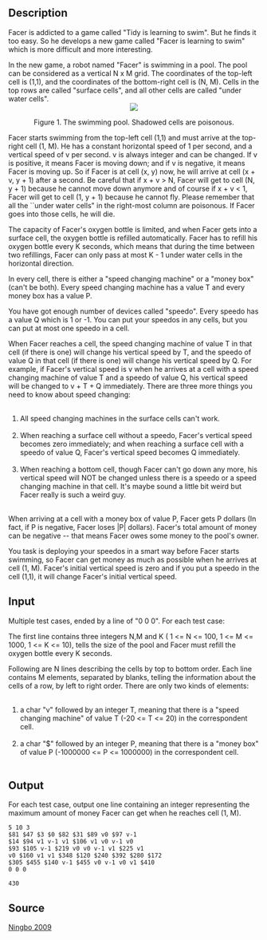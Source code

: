 <h2>Description</h2><p>Facer is addicted to a game called "Tidy is learning to swim". But he finds it too easy. So he develops a new game called "Facer is learning to swim" which is more difficult and more interesting.
</p>
In the new game, a robot named "Facer" is swimming in a pool. The pool can be considered as a vertical N x M grid. The coordinates of the top-left cell is (1,1), and the coordinates of the bottom-right cell is (N, M). Cells in the top rows are called "surface cells", and all other cells are called "under water cells".

<center><img src="images/3827_1.png"></center><p>
</p><center>Figure 1. The swimming pool. Shadowed cells are poisonous.</center><p>
</p>
Facer starts swimming from the top-left cell (1,1) and must arrive at the top-right cell (1, M). He has a constant horizontal speed of 1 per second, and a vertical speed of v per second. v is always integer and can be changed. If v is positive, it means Facer is moving down; and if v is negative, it means Facer is moving up. So if Facer is at cell (x, y) now, he will arrive at cell (x + v, y + 1) after a second. Be careful that if x + v &gt; N, Facer will get to cell (N, y + 1) because he cannot move down anymore and of course if x + v &lt; 1, Facer will get to cell (1, y + 1) because he cannot fly. Please remember that all the ``under water cells" in the right-most column are poisonous. If Facer goes into those cells, he will die.

The capacity of Facer's oxygen bottle is limited, and when Facer gets into a surface cell, the oxygen bottle is refilled automatically. Facer has to refill his oxygen bottle every K seconds, which means that during the time between two refillings, Facer can only pass at most K - 1 under water cells in the horizontal direction.

In every cell, there is either a "speed changing machine" or a "money box" (can't be both). Every speed changing machine has a value T and every money box has a value P.

You have got enough number of devices called "speedo". Every speedo has a value Q which is 1 or -1. You can put your speedos in any cells, but you can put at most one speedo in a cell.

When Facer reaches a cell, the speed changing machine of value T in that cell (if there is one) will change his vertical speed by T, and the speedo of value Q in that cell (if there is one) will change his vertical speed by Q. For example, if Facer's vertical speed is v when he arrives at a cell with a speed changing machine of value T and a speedo of value Q, his vertical speed will be changed to v + T + Q immediately. There are three more things you need to know about speed changing:
<ol>
<br><li>All speed changing machines in the surface cells can't work.</li>
<br><li>When reaching a surface cell without a speedo, Facer's vertical speed becomes zero immediately; and when reaching a surface cell with a speedo of value Q, Facer's vertical speed becomes Q immediately.</li>
<br><li>When reaching a bottom cell, though Facer can't go down any more, his vertical speed will NOT be changed unless there is a speedo or a speed changing machine in that cell. It's maybe sound a little bit weird but Facer really is such a weird guy.</li>
<br></ol><p>
</p>When arriving at a cell with a money box of value P, Facer gets P dollars (In fact, if P is negative, Facer loses |P| dollars). Facer's total amount of money can be negative -- that means Facer owes some money to the pool's owner.

You task is deploying your speedos in a smart way before Facer starts swimming, so Facer can get money as much as possible when he arrives at cell (1, M). Facer's initial vertical speed is zero and if you put a speedo in the cell (1,1), it will change Facer's initial vertical speed.<h2>Input</h2><p>Multiple test cases, ended by a line of "0 0 0". For each test case:
</p>
The first line contains three integers N,M and K ( 1 &lt;= N &lt;= 100, 1 &lt;= M &lt;= 1000, 1 &lt;= K &lt;= 10), tells the size of the pool and Facer must refill the oxygen bottle every K seconds.

Following are N lines describing the cells by top to bottom order. Each line contains M elements, separated by blanks, telling the information about the cells of a row, by left to right order. There are only two kinds of elements:
<ol>
<br><li>a char "v" followed by an integer T, meaning that there is a "speed changing machine" of value T (-20 &lt;= T &lt;= 20) in the correspondent cell.</li>
<br><li>a char "$" followed by an integer P, meaning that there is a "money box" of value P (-1000000 &lt;= P &lt;= 1000000) in the correspondent cell.</li>
<br></ol><h2>Output</h2><p>For each test case, output one line containing an integer representing the maximum amount of money Facer can get when he reaches cell (1, M).</p><pre><code class="language-input1">5 10 3
$81 $47 $3 $0 $82 $31 $89 v0 $97 v-1
$14 $94 v1 v-1 v1 $106 v1 v0 v-1 v0
$93 $105 v-1 $219 v0 v0 v-1 v1 $225 v1
v0 $160 v1 v1 $348 $120 $240 $392 $280 $172
$305 $455 $140 v-1 $455 v0 v-1 v0 v1 $410
0 0 0</code></pre><pre><code class="language-output1">430</code></pre><h2>Source</h2><a href="searchproblem?field=source&amp;key=Ningbo+2009">Ningbo 2009</a>